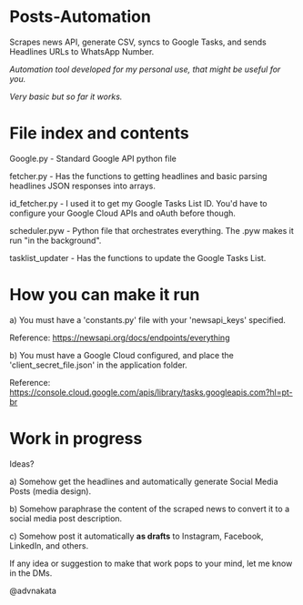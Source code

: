 # Posts-Automation

Scrapes news API, generate CSV, syncs to Google Tasks, and sends Headlines URLs to WhatsApp Number.

_Automation tool developed for my personal use, that might be useful for you._

_Very basic but so far it works._

# File index and contents

Google.py - Standard Google API python file

fetcher.py - Has the functions to getting headlines and basic parsing headlines JSON responses into arrays.

id_fetcher.py - I used it to get my Google Tasks List ID. You'd have to configure your Google Cloud APIs and oAuth before though.

scheduler.pyw - Python file that orchestrates everything. The .pyw makes it run "in the background".

tasklist_updater - Has the functions to update the Google Tasks List.


# How you can make it run

a) You must have a 'constants.py' file with your 'newsapi_keys' specified.

Reference: https://newsapi.org/docs/endpoints/everything

b) You must have a Google Cloud configured, and place the 'client_secret_file.json' in the application folder.

Reference: https://console.cloud.google.com/apis/library/tasks.googleapis.com?hl=pt-br


# Work in progress

Ideas?

a) Somehow get the headlines and automatically generate Social Media Posts (media design).

b) Somehow paraphrase the content of the scraped news to convert it to a social media post description.

c) Somehow post it automatically **as drafts** to Instagram, Facebook, LinkedIn, and others.


If any idea or suggestion to make that work pops to your mind, let me know in the DMs.

@advnakata
